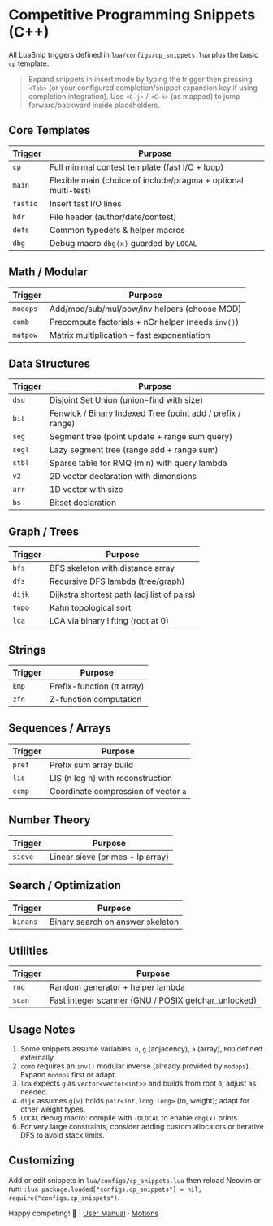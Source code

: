# Competitive Programming Snippets (C++)

All LuaSnip triggers defined in `lua/configs/cp_snippets.lua` plus the basic `cp` template.

> Expand snippets in insert mode by typing the trigger then pressing `<Tab>` (or your configured completion/snippet expansion key if using completion integration). Use `<C-j>` / `<C-k>` (as mapped) to jump forward/backward inside placeholders.

## Core Templates
| Trigger | Purpose |
|---------|---------|
| `cp` | Full minimal contest template (fast I/O + loop) |
| `main` | Flexible main (choice of include/pragma + optional multi-test) |
| `fastio` | Insert fast I/O lines |
| `hdr` | File header (author/date/contest) |
| `defs` | Common typedefs & helper macros |
| `dbg` | Debug macro `dbg(x)` guarded by `LOCAL` |

## Math / Modular
| Trigger | Purpose |
|---------|---------|
| `modops` | Add/mod/sub/mul/pow/inv helpers (choose MOD) |
| `comb` | Precompute factorials + nCr helper (needs `inv()`) |
| `matpow` | Matrix multiplication + fast exponentiation |

## Data Structures
| Trigger | Purpose |
|---------|---------|
| `dsu` | Disjoint Set Union (union-find with size) |
| `bit` | Fenwick / Binary Indexed Tree (point add / prefix / range) |
| `seg` | Segment tree (point update + range sum query) |
| `segl` | Lazy segment tree (range add + range sum) |
| `stbl` | Sparse table for RMQ (min) with query lambda |
| `v2` | 2D vector declaration with dimensions |
| `arr` | 1D vector with size |
| `bs` | Bitset declaration |

## Graph / Trees
| Trigger | Purpose |
|---------|---------|
| `bfs` | BFS skeleton with distance array |
| `dfs` | Recursive DFS lambda (tree/graph) |
| `dijk` | Dijkstra shortest path (adj list of pairs) |
| `topo` | Kahn topological sort |
| `lca` | LCA via binary lifting (root at 0) |

## Strings
| Trigger | Purpose |
|---------|---------|
| `kmp` | Prefix-function (π array) |
| `zfn` | Z-function computation |

## Sequences / Arrays
| Trigger | Purpose |
|---------|---------|
| `pref` | Prefix sum array build |
| `lis` | LIS (n log n) with reconstruction |
| `ccmp` | Coordinate compression of vector `a` |

## Number Theory
| Trigger | Purpose |
|---------|---------|
| `sieve` | Linear sieve (primes + lp array) |

## Search / Optimization
| Trigger | Purpose |
|---------|---------|
| `binans` | Binary search on answer skeleton |

## Utilities
| Trigger | Purpose |
|---------|---------|
| `rng` | Random generator + helper lambda |
| `scan` | Fast integer scanner (GNU / POSIX getchar_unlocked) |

## Usage Notes
1. Some snippets assume variables: `n`, `g` (adjacency), `a` (array), `MOD` defined externally.
2. `comb` requires an `inv()` modular inverse (already provided by `modops`). Expand `modops` first or adapt.
3. `lca` expects `g` as `vector<vector<int>>` and builds from root `0`; adjust as needed.
4. `dijk` assumes `g[v]` holds `pair<int,long long>` (to, weight); adapt for other weight types.
5. `LOCAL` debug macro: compile with `-DLOCAL` to enable `dbg(x)` prints.
6. For very large constraints, consider adding custom allocators or iterative DFS to avoid stack limits.

## Customizing
Add or edit snippets in `lua/configs/cp_snippets.lua` then reload Neovim or run:
```:lua package.loaded["configs.cp_snippets"] = nil; require("configs.cp_snippets")```.

Happy competing! 🚀  |  [User Manual](./USERMANUAL.md) · [Motions](./MOTIONS.md)
